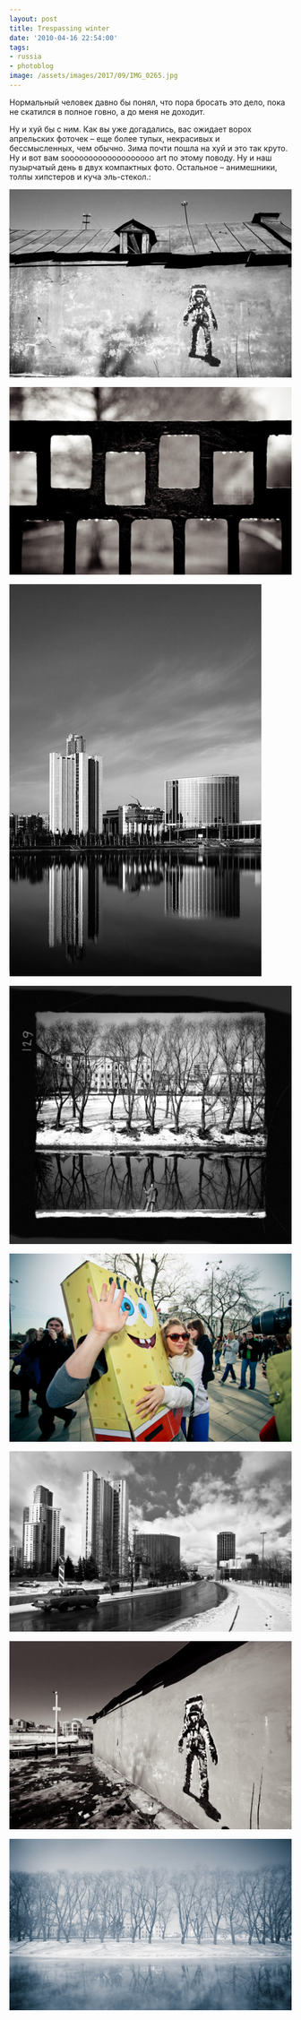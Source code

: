 ```yaml
---
layout: post
title: Trespassing winter
date: '2010-04-16 22:54:00'
tags:
- russia
- photoblog
image: /assets/images/2017/09/IMG_0265.jpg
---
```


Нормальный человек давно бы понял,&nbsp;что пора бросать это дело,&nbsp;пока не скатился в полное говно, а до меня не доходит.

Ну и хуй бы с ним.&nbsp;Как вы уже догадались,&nbsp;вас ожидает ворох апрельских фоточек – еще более тупых, некрасивых и бессмысленных,&nbsp;чем обычно.&nbsp;Зима почти пошла на хуй и это так круто. Ну и вот вам sooooooooooooooooooo art по этому поводу.&nbsp;Ну и наш пузырчатый день в двух компактных фото. Остальное – анимешники, толпы хипстеров и куча эль-стекол.:

![The man who fights the time, Дмитрий Афонин, 2010](/assets/images/2017/09/IMG_0265.jpg)

![Catcher in the rain, Дмитрий Афонин, 2010](/assets/images/2017/09/IMG_2459.jpg)

![Downtown, Дмитрий Афонин, 2010](/assets/images/2017/09/IMG_2595.jpg)

![Trying to catch the roots, Дмитрий Афонин, 2010](/assets/images/2017/09/IMG_02571.jpg)

![Bubblesday, Дмитрий Афонин, 2010](/assets/images/2017/09/IMG_1238.jpg)

![Downtown, Дмитрий Афонин, 2010](/assets/images/2017/09/IMG_9863.jpg)

![IMG_0264-2](/assets/images/2017/09/IMG_0264-2.jpg)

![IMG_7783](/assets/images/2017/09/IMG_7783.jpg)

